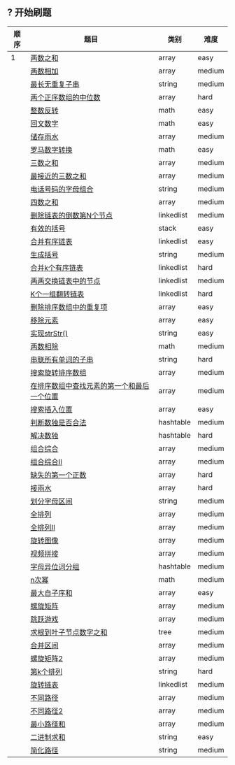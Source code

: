 ## ? 开始刷题
| 顺序 | 题目                                                         | 类别       | 难度   |
| ---- | ------------------------------------------------------------ | ---------- | ------ |
| 1    | [两数之和](/problem/array/Two-Sum)                           | array      | easy   |
|      | [两数相加](/problem/array/Add_Two_Numbers)                   | array      | medium |
|      | [最长无重复子串](/problem/string/lswrc)                      | string     | medium |
|      | [两个正序数组的中位数](/problem/array/Median-of-two-sorted-arrays) | array      | hard   |
|      | [整数反转](/problem/math/reverse_int)                        | math       | easy   |
|      | [回文数字](/problem/math/palindrome_num)                     | math       | easy   |
|      | [储存雨水](/problem/array/maxArea)                           | array      | medium |
|      | [罗马数字转换](/problem/math/romanToInt)                     | math       | easy   |
|      | [三数之和](/problem/array/Three_Sum)                         | array      | medium |
|      | [最接近的三数之和](/problem/array/Three_Sum_Closest)         | array      | medium |
|      | [电话号码的字母组合](/problem/string/letterCombinations)     | string     | medium |
|      | [四数之和](/problem/array/Four-Sum)                          | array      | medium |
|      | [删除链表的倒数第N个节点](/problem/linkedlist/NthFromEnd)    | linkedlist | medium |
|      | [有效的括号](/problem/stack/Valid-Parentheses)               | stack      | easy   |
|      | [合并有序链表](/problem/linkedlist/MergeTwoLists)            | linkedlist | easy   |
|      | [生成括号](/problem/string/generateParentheses)              | string     | medium |
|       |[合并k个有序链表](/problem/linkedlist/mergeKLinkedlist)|linkedlist| hard|
|       |[两两交换链表中的节点](/problem/linkedlist/swapPairNodes)|linkedlist|medium|
|       |[K个一组翻转链表](/problem/linkedlist/reverseKList)|linkedlist|hard|
|       |[删除排序数组中的重复项](/problem/array/removeDuplicateElem)|array|easy|
|       |[移除元素](/problem/array/removeElem)|array|easy|
|       |[实现strStr()](/problem/string/ImplementStrstr)|string|easy|
|       |[两数相除](/problem/math/num_div)|math|medium|
|       |[串联所有单词的子串](/problem/string/subStringWithAllWords)|string|hard|
|       |[搜索旋转排序数组](/problem/array/searchInRotatedSortArray)|array|medium|
|       |[在排序数组中查找元素的第一个和最后一个位置](/problem/array/findfirstlastindex)|array|medium|
|       |[搜索插入位置](/problem/array/SearchInsertPostion)|array|easy|
|       |[判断数独是否合法](/problem/hashtable/shudu)|hashtable|medium|
|       |[解决数独](/problem/hashtable/solveSudoku)|hashtable|hard|
|       |[组合综合](/problem/array/zuheshuzi)|array|medium|
|       |[组合综合Ⅱ](/problem/array/zuheshuzi2)|array|medium|
|       |[缺失的第一个正数](/problem/array/findMissNum)|array|hard|
|       |[接雨水](/problem/array/trap)|array|hard|
|       |[划分字母区间](/problem/string/partitionLabels)|string|medium|
|       |[全排列](/problem/array/permute)|array|medium|
|       |[全排列Ⅱ](/problem/array/permute2)|array|medium|
|       |[旋转图像](/problem/array/rotateImage)|array|medium|
|       |[视频拼接](/problem/array/videoStitching)|array|medium|
|       |[字母异位词分组](/problem/hashtable/groupAnagrams)|hashtable|medium|
|       |[n次幂](/problem/math/mypow)|math|medium|
|       |[最大自子序和](/problem/array/maxSubArray)|array|easy|
|       |[螺旋矩阵](/problem/array/spiralOrder)|array|medium|
|       |[跳跃游戏](/problem/array/canJump)|array|medium|
|       |[求根到叶子节点数字之和](/problem/tree/sumNumbers)|tree|medium|
|       |[合并区间](/problem/array/mergeInterval)|array|medium|
|       |[螺旋矩阵2](/problem/array/generateMatrix)|array|medium|
|       |[第k个排列](/problem/string/getPermutation)|string|hard|
|       |[旋转链表](/problem/linkedlist/rotateRight)|linkedlist|medium|
|       |[不同路径](/problem/array/uniquePaths)|array|medium|
|       |[不同路径2](/problem/array/uniquePathsWithObstacles)|array|medium|
|       |[最小路径和](/problem/array/minPathSum)|array|medium|
|       |[二进制求和](/problem/string/addBinary)|string|easy|
|       |[简化路径](/problem/string/simplifyPath)|string|medium|
